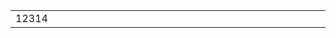 <html xmlns="http://www.w3.org/1999/xhtml">
<head>
<meta http-equiv="Content-Type" content="text/html; charset=utf-8" />
<title>無標題文件</title>
</head>

<body>
<table cellpadding="0" cellspacing="0"  style="border:5px;">
	<tr>
    	<td width="500">
        	12314
        </td>
    </tr>
</table>
</body>
</html>

